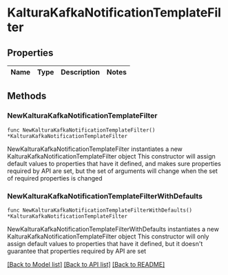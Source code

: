 # KalturaKafkaNotificationTemplateFilter

## Properties

Name | Type | Description | Notes
------------ | ------------- | ------------- | -------------

## Methods

### NewKalturaKafkaNotificationTemplateFilter

`func NewKalturaKafkaNotificationTemplateFilter() *KalturaKafkaNotificationTemplateFilter`

NewKalturaKafkaNotificationTemplateFilter instantiates a new KalturaKafkaNotificationTemplateFilter object
This constructor will assign default values to properties that have it defined,
and makes sure properties required by API are set, but the set of arguments
will change when the set of required properties is changed

### NewKalturaKafkaNotificationTemplateFilterWithDefaults

`func NewKalturaKafkaNotificationTemplateFilterWithDefaults() *KalturaKafkaNotificationTemplateFilter`

NewKalturaKafkaNotificationTemplateFilterWithDefaults instantiates a new KalturaKafkaNotificationTemplateFilter object
This constructor will only assign default values to properties that have it defined,
but it doesn't guarantee that properties required by API are set


[[Back to Model list]](../README.md#documentation-for-models) [[Back to API list]](../README.md#documentation-for-api-endpoints) [[Back to README]](../README.md)


